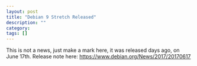 ```yaml
---
layout: post
title: "Debian 9 Stretch Released"
description: ""
category:
tags: []
---
```

This is not a news, just make a mark here, it was released days ago, on June 17th. Release note here: https://www.debian.org/News/2017/20170617
